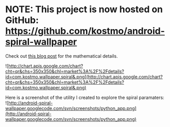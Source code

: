 # NOTE: This project is now hosted on GitHub: https://github.com/kostmo/android-spiral-wallpaper #

Check out [this blog post](http://kostmo.wordpress.com/2010/08/26/rendering-spirals/) for the mathematical details.

![http://chart.apis.google.com/chart?cht=qr&chs=350x350&chl=market%3A%2F%2Fdetails?id=com.kostmo.wallpaper.spiral&.png](http://chart.apis.google.com/chart?cht=qr&chs=350x350&chl=market%3A%2F%2Fdetails?id=com.kostmo.wallpaper.spiral&.png)

Here is a screenshot of the utility I created to explore the spiral paramaters:
![http://android-spiral-wallpaper.googlecode.com/svn/screenshots/python_app.png](http://android-spiral-wallpaper.googlecode.com/svn/screenshots/python_app.png)
